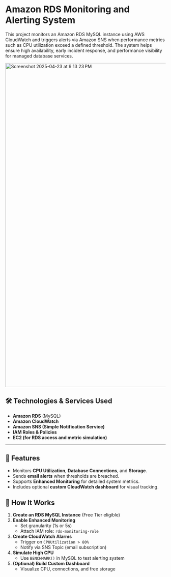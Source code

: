 # Amazon RDS Monitoring and Alerting System

This project monitors an Amazon RDS MySQL instance using AWS CloudWatch and triggers alerts via Amazon SNS when performance metrics such as CPU utilization exceed a defined threshold. The system helps ensure high availability, early incident response, and performance visibility for managed database services.

<img width="1019" alt="Screenshot 2025-04-23 at 9 13 23 PM" src="https://github.com/user-attachments/assets/83112ecc-48d0-4f14-8715-8ca04877558d" />


## 🛠️ Technologies & Services Used

- **Amazon RDS** (MySQL)
- **Amazon CloudWatch**
- **Amazon SNS (Simple Notification Service)**
- **IAM Roles & Policies**
- **EC2 (for RDS access and metric simulation)**

---

## 📌 Features

- Monitors **CPU Utilization**, **Database Connections**, and **Storage**.
- Sends **email alerts** when thresholds are breached.
- Supports **Enhanced Monitoring** for detailed system metrics.
- Includes optional **custom CloudWatch dashboard** for visual tracking.

## 🚀 How It Works

1. **Create an RDS MySQL Instance** (Free Tier eligible)
2. **Enable Enhanced Monitoring**
   - Set granularity (1s or 5s)
   - Attach IAM role: `rds-monitoring-role`
3. **Create CloudWatch Alarms**
   - Trigger on `CPUUtilization > 80%`
   - Notify via SNS Topic (email subscription)
4. **Simulate High CPU**
   - Use `BENCHMARK()` in MySQL to test alerting system
5. **(Optional) Build Custom Dashboard**
   - Visualize CPU, connections, and free storage

